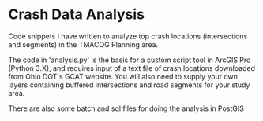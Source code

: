 # Crash Data Analysis
Code snippets I have written to analyze top crash locations (intersections and segments) in the TMACOG Planning area.

The code in 'analysis.py' is the basis for a custom script tool in ArcGIS Pro (Python 3.X), and requires input of a text file of crash locations downloaded from Ohio DOT's GCAT website. You will also need to supply your own layers containing buffered intersections and road segments for your study area.

There are also some batch and sql files for doing the analysis in PostGIS


